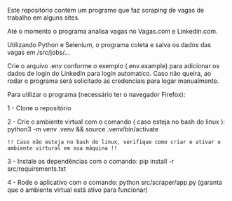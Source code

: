 Este repositório contém um programe que faz scraping de vagas de trabalho em alguns sites.

Até o momento o programa analisa vagas no Vagas.com e Linkedin.com.

Utilizando Python e Selenium, o programa coleta e salva os dados das vagas em /src/jobs/...

Crie o arquivo .env conforme o exemplo (.env.example) para adicionar os dados de login do LinkedIn para login automatico. Caso não queira, ao rodar o programa será solicitado as credenciais para logar manualmente.

Para utilizar o programa (necessário ter o navegador Firefox):

1 - Clone o repositório

2 - Crie o ambiente virtual com o comando  ( caso esteja no bash do linux ):
    python3 -m venv .venv && source .venv/bin/activate

    !! Caso não esteja no bash do linux, verifique como criar e ativar o ambiente virtural em sua máquina !!

3 - Instale as dependências com o comando:
    pip install -r src/requirements.txt

4 - Rode o aplicativo com o comando:
    python src/scraper/app.py (garanta que o ambiente virtual está ativo para funcionar)
